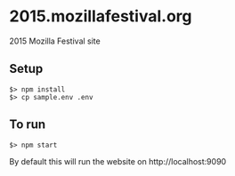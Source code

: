 # 2015.mozillafestival.org
2015 Mozilla Festival site

## Setup

```
$> npm install
$> cp sample.env .env
```

## To run

```
$> npm start
```

By default this will run the website on http://localhost:9090
